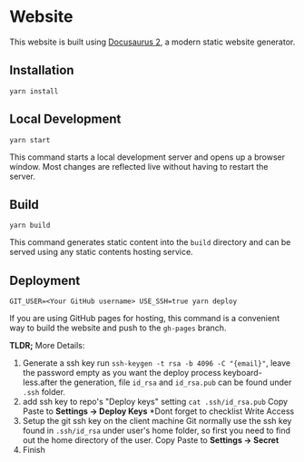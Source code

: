 # Website

This website is built using [Docusaurus 2](https://docusaurus.io/), a modern static website generator.

## Installation

```console
yarn install
```

## Local Development

```console
yarn start
```

This command starts a local development server and opens up a browser window. Most changes are reflected live without having to restart the server.

## Build

```console
yarn build
```

This command generates static content into the `build` directory and can be served using any static contents hosting service.

## Deployment

```console
GIT_USER=<Your GitHub username> USE_SSH=true yarn deploy
```

If you are using GitHub pages for hosting, this command is a convenient way to build the website and push to the `gh-pages` branch.

**TLDR;** More Details:

1. Generate a ssh key
   run `ssh-keygen -t rsa -b 4096 -C "{email}"`, leave the password empty as you want the deploy process keyboard-less.after the generation, file `id_rsa` and `id_rsa.pub` can be found under `.ssh` folder.
2. add ssh key to repo's "Deploy keys" setting
   `cat .ssh/id_rsa.pub`
   Copy Paste to **Settings -> Deploy Keys**
   *Dont forget to checklist Write Access
3. Setup the git ssh key on the client machine
   Git normally use the ssh key found in `.ssh/id_rsa` under user's home folder, so first you need to find out the home directory of the user. 
   Copy Paste to **Settings -> Secret**
4. Finish
